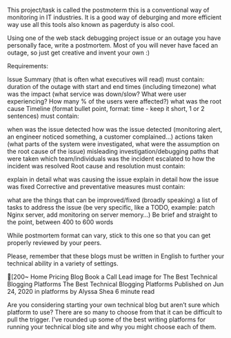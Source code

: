 This project/task is called the postmoterm
this is a conventional way of monitoring in IT industries.
It is a good way of deburging and more efficient way
use all this tools also known as pagerduty is also cool.

Using one of the web stack debugging project issue or an outage you have personally face, write a postmortem. Most of you will never have faced an outage, so just get creative and invent your own :)

Requirements:

Issue Summary (that is often what executives will read) must contain:
duration of the outage with start and end times (including timezone)
what was the impact (what service was down/slow? What were user experiencing? How many % of the users were affected?)
what was the root cause
Timeline (format bullet point, format: time - keep it short, 1 or 2 sentences) must contain:

when was the issue detected
how was the issue detected (monitoring alert, an engineer noticed something, a customer complained…)
actions taken (what parts of the system were investigated, what were the assumption on the root cause of the issue)
misleading investigation/debugging paths that were taken
which team/individuals was the incident escalated to
how the incident was resolved
Root cause and resolution must contain:

explain in detail what was causing the issue
explain in detail how the issue was fixed
Corrective and preventative measures must contain:

what are the things that can be improved/fixed (broadly speaking)
a list of tasks to address the issue (be very specific, like a TODO, example: patch Nginx server, add monitoring on server memory…)
Be brief and straight to the point, between 400 to 600 words

While postmortem format can vary, stick to this one so that you can get properly reviewed by your peers.

Please, remember that these blogs must be written in English to further your technical ability in a variety of settings.











[200~
Home Pricing Blog Book a Call
Lead image for The Best Technical Blogging Platforms
The Best Technical Blogging Platforms
Published on Jun 24, 2020 in platforms by Alyssa Shea
6 minute read

Are you considering starting your own technical blog but aren’t sure which platform to use? There are so many to choose from that it can be difficult to pull the trigger. I’ve rounded up some of the best writing platforms for running your technical blog site and why you might choose each of them.
